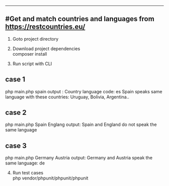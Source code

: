 --------------------------------------------------------------------------
#Get and match countries and languages from https://restcountries.eu/
--------------------------------------------------------------------------

1. Goto project directory

2. Download project dependencies <br/>
composer install

3. Run script with CLI <br/>

case 1
------
php main.php spain
output :
Country language code: es
Spain speaks same language with these countries: Uruguay, Bolivia, Argentina..

case 2
-------
php main.php Spain Englang
output:
Spain and England do not speak the same language

case 3
------
php main.php Germany Austria
output:
Germany and Austria speak the same language: de

4. Run test cases <br/>
php vendor/phpunit/phpunit/phpunit
